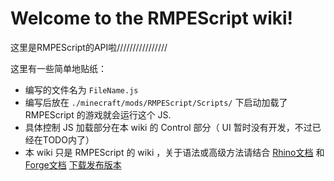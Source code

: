 # Welcome to the RMPEScript wiki!

这里是RMPEScript的API啦////////////////

这里有一些简单地贴纸：
* 编写的文件名为 `FileName.js`
* 编写后放在 `./minecraft/mods/RMPEScript/Scripts/` 下启动加载了 RMPEScript 的游戏就会运行这个 JS.
* 具体控制 JS 加载部分在本 wiki 的 Control 部分（ UI 暂时没有开发，不过已经在TODO内了）
* 本 wiki 只是 RMPEScript 的 wiki ，关于语法或高级方法请结合 [Rhino文档](https://developer.mozilla.org/en-US/docs/Mozilla/Projects/Rhino) 和 [Forge文档](https://mcforge.readthedocs.io/en/latest/)
[下载发布版本](https://github.com/npofsi/RMPEScript/releases)

